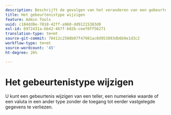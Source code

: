 ```yaml
---
description: Beschrijft de gevolgen van het veranderen van een gebeurtenistype nadat het gegeven is verzameld.
title: Het gebeurtenistype wijzigen
feature: Admin Tools
uuid: c184dd8e-7818-42ff-a960-dd91215383d8
exl-id: 6972431a-bb42-4b7f-b02b-ceef0ff56271
translation-type: tm+mt
source-git-commit: 78412c2588b07f47981ac0d953893db6b9e1d3c2
workflow-type: tm+mt
source-wordcount: '45'
ht-degree: 26%

---
```


# Het gebeurtenistype wijzigen

U kunt een gebeurtenis wijzigen van een teller, een numerieke waarde of een valuta in een ander type zonder de toegang tot eerder vastgelegde gegevens te verliezen.
